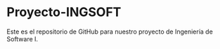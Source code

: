 # Proyecto-INGSOFT
Este es el repositorio de GitHub para nuestro proyecto de Ingeniería de Software I.
